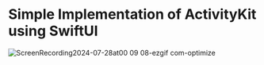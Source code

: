 # Simple Implementation of ActivityKit using SwiftUI

![ScreenRecording2024-07-28at00 09 08-ezgif com-optimize](https://github.com/user-attachments/assets/63ed2f38-4488-4403-8ec9-4187d2032053)
